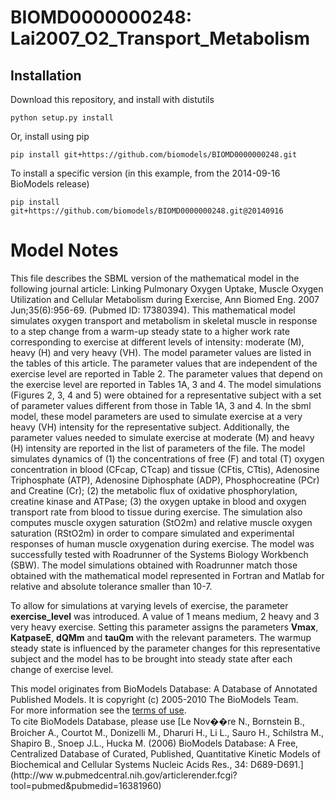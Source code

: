 # BIOMD0000000248: Lai2007_O2_Transport_Metabolism

## Installation

Download this repository, and install with distutils

`python setup.py install`

Or, install using pip

`pip install git+https://github.com/biomodels/BIOMD0000000248.git`

To install a specific version (in this example, from the 2014-09-16 BioModels release)

`pip install git+https://github.com/biomodels/BIOMD0000000248.git@20140916`


# Model Notes


This file describes the SBML version of the mathematical model in the
following journal article: Linking Pulmonary Oxygen Uptake, Muscle Oxygen
Utilization and Cellular Metabolism during Exercise, Ann Biomed Eng. 2007
Jun;35(6):956-69. (Pubmed ID: 17380394). This mathematical model simulates
oxygen transport and metabolism in skeletal muscle in response to a step
change from a warm-up steady state to a higher work rate corresponding to
exercise at different levels of intensity: moderate (M), heavy (H) and very
heavy (VH). The model parameter values are listed in the tables of this
article. The parameter values that are independent of the exercise level are
reported in Table 2. The parameter values that depend on the exercise level
are reported in Tables 1A, 3 and 4. The model simulations (Figures 2, 3, 4 and
5) were obtained for a representative subject with a set of parameter values
different from those in Table 1A, 3 and 4. In the sbml model, these model
parameters are used to simulate exercise at a very heavy (VH) intensity for
the representative subject. Additionally, the parameter values needed to
simulate exercise at moderate (M) and heavy (H) intensity are reported in the
list of parameters of the file. The model simulates dynamics of (1) the
concentrations of free (F) and total (T) oxygen concentration in blood (CFcap,
CTcap) and tissue (CFtis, CTtis), Adenosine Triphosphate (ATP), Adenosine
Diphosphate (ADP), Phosphocreatine (PCr) and Creatine (Cr); (2) the metabolic
flux of oxidative phosphorylation, creatine kinase and ATPase; (3) the oxygen
uptake in blood and oxygen transport rate from blood to tissue during
exercise. The simulation also computes muscle oxygen saturation (StO2m) and
relative muscle oxygen saturation (RStO2m) in order to compare simulated and
experimental responses of human muscle oxygenation during exercise. The model
was successfully tested with Roadrunner of the Systems Biology Workbench
(SBW). The model simulations obtained with Roadrunner match those obtained
with the mathematical model represented in Fortran and Matlab for relative and
absolute tolerance smaller than 10-7.

To allow for simulations at varying levels of exercise, the parameter
**exercise_level** was introduced. A value of 1 means medium, 2 heavy and 3
very heavy exercise. Setting this parameter assigns the parameters **Vmax**,
**KatpaseE**, **dQMm** and **tauQm** with the relevant parameters. The warmup
steady state is influenced by the parameter changes for this representative
subject and the model has to be brought into steady state after each change of
exercise level.

This model originates from BioModels Database: A Database of Annotated
Published Models. It is copyright (c) 2005-2010 The BioModels Team.  
For more information see the [terms of
use](http://www.ebi.ac.uk/biomodels/legal.html).  
To cite BioModels Database, please use [Le Nov��re N., Bornstein B., Broicher
A., Courtot M., Donizelli M., Dharuri H., Li L., Sauro H., Schilstra M.,
Shapiro B., Snoep J.L., Hucka M. (2006) BioModels Database: A Free,
Centralized Database of Curated, Published, Quantitative Kinetic Models of
Biochemical and Cellular Systems Nucleic Acids Res., 34: D689-D691.](http://ww
w.pubmedcentral.nih.gov/articlerender.fcgi?tool=pubmed&pubmedid=16381960)


